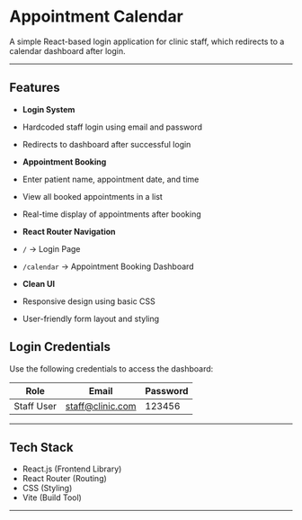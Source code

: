 # Appointment Calendar

A simple React-based login application for clinic staff, which redirects to a calendar dashboard after login.

---

## Features

-  **Login System**
  - Hardcoded staff login using email and password
  - Redirects to dashboard after successful login

-  **Appointment Booking**
  - Enter patient name, appointment date, and time
  - View all booked appointments in a list
  - Real-time display of appointments after booking

-  **React Router Navigation**
  - `/` → Login Page  
  - `/calendar` → Appointment Booking Dashboard

-  **Clean UI**
  - Responsive design using basic CSS
  - User-friendly form layout and styling


## Login Credentials

Use the following credentials to access the dashboard:

| Role       | Email                | Password |
|------------|----------------------|----------|
| Staff User | staff@clinic.com     | 123456   |

---

##  Tech Stack

- React.js (Frontend Library)
- React Router (Routing)
- CSS (Styling)
- Vite (Build Tool)

---


